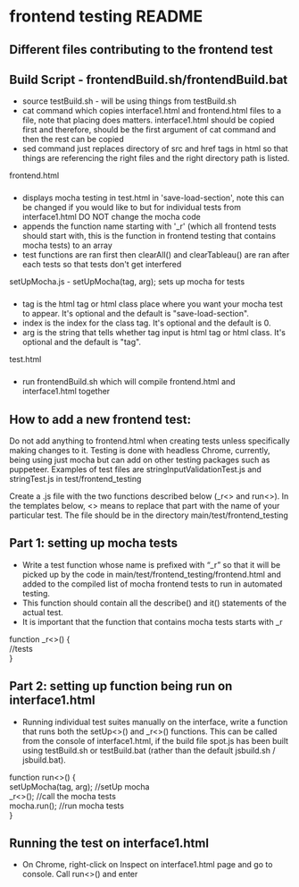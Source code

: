 frontend testing README
================

Different files contributing to the frontend test
----------------

Build Script - frontendBuild.sh/frontendBuild.bat
----------------

* source testBuild.sh - will be using things from testBuild.sh
* cat command which copies interface1.html and frontend.html files to a file, note that placing does matters. interface1.html should be copied first and therefore, should be the first argument of cat command and then the rest can be copied
* sed command just replaces directory of src and href tags in html so that things are referencing the right files and the right directory path is listed. 

frontend.html
###
* displays mocha testing in test.html in 'save-load-section', note this can be changed if you would like to but for individual tests from interface1.html DO NOT change the mocha code
* appends the function name starting with '_r' (which all frontend tests should start with, this is the function in frontend testing that contains mocha tests) to an array
* test functions are ran first then clearAll() and clearTableau() are ran after each tests so that tests don't get interfered

setUpMocha.js - setUpMocha(tag, arg); sets up mocha for tests
###
* tag is the html tag or html class place where you want your mocha test to appear. It's optional and the default is "save-load-section".
* index is the index for the class tag. It's optional and the default is 0. 
* arg is the string that tells whether tag input is html tag or html class. It's optional and the default is "tag".

test.html
###
* run frontendBuild.sh which will compile frontend.html and interface1.html together

How to add a new frontend test:
----------------
Do not add anything to frontend.html when creating tests unless specifically making changes to it. Testing is done with headless Chrome, currently, being using just mocha but can add on other testing packages such as puppeteer. Examples of test files are stringInputValidationTest.js and stringTest.js in test/frontend_testing

Create a .js file with the two functions described below (_r<> and run<>). In the templates below, <> means to replace that part with the name of your particular test. The file should be in the directory main/test/frontend_testing

Part 1: setting up mocha tests
----------------
* Write a test function whose name is prefixed with “_r” so that it will be picked up by the code in main/test/frontend_testing/frontend.html and added to the compiled list of mocha frontend tests to run in automated testing.
* This function should contain all the describe() and it() statements of the actual test.
* It is important that the function that contains mocha tests starts with _r

function _r<>() {\
     //tests\
}

Part 2: setting up function being run on interface1.html
----------------
* Running individual test suites manually on the interface, write a function that runs both the setUp<>() and _r<>() functions. This can be called from the console of interface1.html, if the build file spot.js has been built using testBuild.sh or testBuild.bat (rather than the default jsbuild.sh / jsbuild.bat). 

function run<>() {\
     setUpMocha(tag, arg);  //setUp mocha\
     _r<>();    //call the mocha tests\
     mocha.run();   //run mocha tests\
}

Running the test on interface1.html
----------------
* On Chrome, right-click on Inspect on interface1.html page and go to console. Call run<>() and enter

